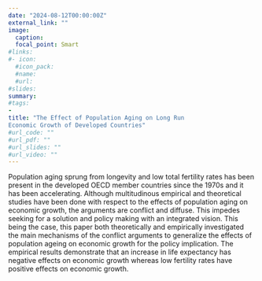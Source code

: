 ```yaml
---
date: "2024-08-12T00:00:00Z"
external_link: ""
image:
  caption: 
  focal_point: Smart  
#links:
#- icon:  
  #icon_pack:  
  #name:  
  #url:  
#slides:  
summary:   
#tags:
- 
title: "The Effect of Population Aging on Long Run
Economic Growth of Developed Countries"
#url_code: ""
#url_pdf: ""
#url_slides: ""
#url_video: ""
--- 
```




Population aging sprung from longevity and low total fertility rates has been present in the developed OECD member countries since the 1970s and it has been accelerating. Although multitudinous empirical and theoretical studies have been done with respect to the effects of population aging on economic growth, the arguments are conflict and diffuse. This impedes seeking for a solution and policy making with an integrated vision. This being the case, this paper both theoretically and empirically investigated the main mechanisms of the conflict
arguments to generalize the effects of population ageing on economic growth for the policy implication. The empirical results demonstrate that an increase in life expectancy has negative effects on economic growth whereas low fertility rates
have positive effects on economic growth. 